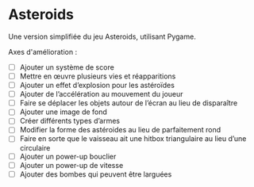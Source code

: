 # Asteroids

Une version simplifiée du jeu Asteroids, utilisant Pygame.

Axes d'amélioration :

- [ ] Ajouter un système de score
- [ ] Mettre en œuvre plusieurs vies et réapparitions
- [ ] Ajouter un effet d’explosion pour les astéroïdes
- [ ] Ajouter de l’accélération au mouvement du joueur
- [ ] Faire se déplacer les objets autour de l’écran au lieu de disparaître
- [ ] Ajouter une image de fond
- [ ] Créer différents types d’armes
- [ ] Modifier la forme des astéroides au lieu de parfaitement rond
- [ ] Faire en sorte que le vaisseau ait une hitbox triangulaire au lieu d’une circulaire
- [ ] Ajouter un power-up bouclier
- [ ] Ajouter un power-up de vitesse
- [ ] Ajouter des bombes qui peuvent être larguées
